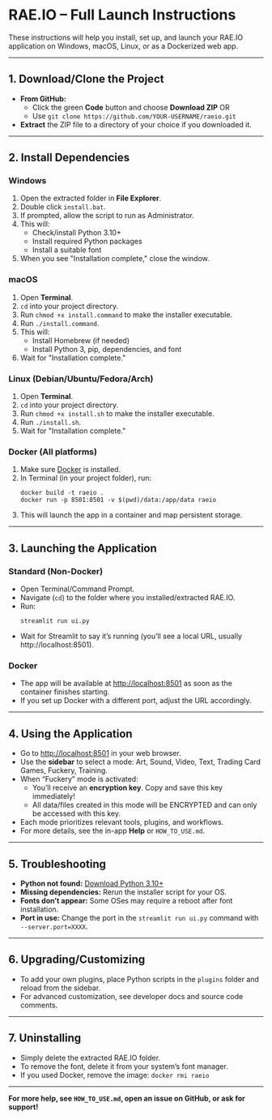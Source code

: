 # RAE.IO – Full Launch Instructions

These instructions will help you install, set up, and launch your RAE.IO application on Windows, macOS, Linux, or as a Dockerized web app.

---

## 1. **Download/Clone the Project**

- **From GitHub:**  
  - Click the green **Code** button and choose **Download ZIP** OR  
  - Use `git clone https://github.com/YOUR-USERNAME/raeio.git`  
- **Extract** the ZIP file to a directory of your choice if you downloaded it.

---

## 2. **Install Dependencies**

### **Windows**
1. Open the extracted folder in **File Explorer**.
2. Double click `install.bat`.
3. If prompted, allow the script to run as Administrator.
4. This will:
   - Check/install Python 3.10+
   - Install required Python packages
   - Install a suitable font
5. When you see "Installation complete," close the window.

### **macOS**
1. Open **Terminal**.
2. `cd` into your project directory.
3. Run `chmod +x install.command` to make the installer executable.
4. Run `./install.command`.
5. This will:
   - Install Homebrew (if needed)
   - Install Python 3, pip, dependencies, and font
6. Wait for "Installation complete."

### **Linux (Debian/Ubuntu/Fedora/Arch)**
1. Open **Terminal**.
2. `cd` into your project directory.
3. Run `chmod +x install.sh` to make the installer executable.
4. Run `./install.sh`.
5. Wait for "Installation complete."

### **Docker (All platforms)**
1. Make sure [Docker](https://www.docker.com/get-started/) is installed.
2. In Terminal (in your project folder), run:
   ```
   docker build -t raeio .
   docker run -p 8501:8501 -v $(pwd)/data:/app/data raeio
   ```
3. This will launch the app in a container and map persistent storage.

---

## 3. **Launching the Application**

### **Standard (Non-Docker)**
- Open Terminal/Command Prompt.
- Navigate (`cd`) to the folder where you installed/extracted RAE.IO.
- Run:
  ```
  streamlit run ui.py
  ```
- Wait for Streamlit to say it’s running (you’ll see a local URL, usually http://localhost:8501).

### **Docker**
- The app will be available at [http://localhost:8501](http://localhost:8501) as soon as the container finishes starting.
- If you set up Docker with a different port, adjust the URL accordingly.

---

## 4. **Using the Application**

- Go to [http://localhost:8501](http://localhost:8501) in your web browser.
- Use the **sidebar** to select a mode: Art, Sound, Video, Text, Trading Card Games, Fuckery, Training.
- When “Fuckery” mode is activated:
  - You’ll receive an **encryption key**. Copy and save this key immediately!
  - All data/files created in this mode will be ENCRYPTED and can only be accessed with this key.
- Each mode prioritizes relevant tools, plugins, and workflows.
- For more details, see the in-app **Help** or `HOW_TO_USE.md`.

---

## 5. **Troubleshooting**

- **Python not found:** [Download Python 3.10+](https://www.python.org/downloads/)
- **Missing dependencies:** Rerun the installer script for your OS.
- **Fonts don’t appear:** Some OSes may require a reboot after font installation.
- **Port in use:** Change the port in the `streamlit run ui.py` command with `--server.port=XXXX`.

---

## 6. **Upgrading/Customizing**

- To add your own plugins, place Python scripts in the `plugins` folder and reload from the sidebar.
- For advanced customization, see developer docs and source code comments.

---

## 7. **Uninstalling**

- Simply delete the extracted RAE.IO folder.
- To remove the font, delete it from your system’s font manager.
- If you used Docker, remove the image: `docker rmi raeio`

---

**For more help, see `HOW_TO_USE.md`, open an issue on GitHub, or ask for support!**